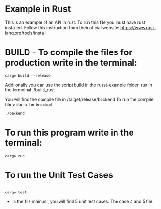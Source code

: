 <!-- @format -->

# Example in Rust

This is an example of an API in rust. To run this file you must have rust installed. Follow this instruction from their oficial website: https://www.rust-lang.org/tools/install

# BUILD - To compile the files for production write in the terminal:

```
cargo build --release
```

Additonally you can use the script build in the russt-example folder. run in the termninal ./build_rust

You will find the compile file in /target/release/backend
To run the compile file write in the terminal

```
./backend
```

# To run this program write in the terminal:

```
cargo run
```

# To run the Unit Test Cases

```

cargo test
```

- In the file main.rs , you will find 5 unit test cases. The case 4 and 5 file.
